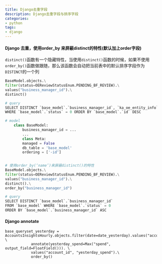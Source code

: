 ```yaml
---
title: Django去重字段                                         
description: Django去重字段与排序字段
categories:
- python
tags:
- django   
---
```



#### Django 去重，使用order_by 来屏蔽distinct的特性(默认加上order字段)


`distinct()`函数有一个隐藏特性，当使用`distinct()`函数的时候，如果不使用`order_by()`函数做跟随，那么该函数会自动把当前表中的默认排序字段作为`DISTINCT`的一个列

```python
BaseModel.objects.\
filter(status=OEReviewStatusEnum.PENDING_BF_REVIEW).\
values("business_manager_id").\
distinct()

# query
SELECT DISTINCT `base_model`.`business_manager_id`, `ka_oe_entity_info`.`id` FROM `base_model` 
WHERE `base_model`.`status` = 0 ORDER BY `base_model`.`id` DESC

# model
    class BaseModel:
        business_manager_id = ...
        ...
        class Meta:
        managed = False
        db_table = 'base_model'
        ordering = ['-id']
        

# 使用order_by(‘name’)来屏蔽distinct()的特性
BaseModel.objects.\
filter(status=OEReviewStatusEnum.PENDING_BF_REVIEW).\
values("business_manager_id").\
distinct().\
order_by("business_manager_id")

# query
SELECT DISTINCT `base_model`.`business_manager_id` 
FROM `base_model` WHERE `base_model`.`status` = 0 
ORDER BY `base_model`.`business_manager_id` ASC

```

#### Django annotate

```
base_queryset_yesterday = AccountsInsightsHourly.objects.filter(date=date_yesterday).values("account_id"). \
            annotate(yesterday_spend=Max("spend", output_field=FloatField())). \
            values("account_id", "yesterday_spend").\
            order_by()

```

